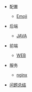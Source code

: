 - 配置

  - [Emoji](emoji.md)

- 后端

  - [JAVA](java/README.md)

- 前端

  - [WEB](web/README.md)

- 服务

  - [nginx](service/README.md)

- [问题总结](question.md)
